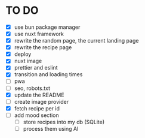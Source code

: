 # TO DO

- [x] use bun package manager
- [x] use nuxt framework
- [x] rewrite the random page, the current landing page
- [x] rewrite the recipe page
- [x] deploy
- [x] nuxt image
- [x] prettier and eslint
- [x] transition and loading times
- [ ] pwa
- [ ] seo, robots.txt
- [x] update the README
- [ ] create image provider
- [x] fetch recipe per id
- [ ] add mood section
  - [ ] store recipes into my db (SQLite)
  - [ ] process them using AI
